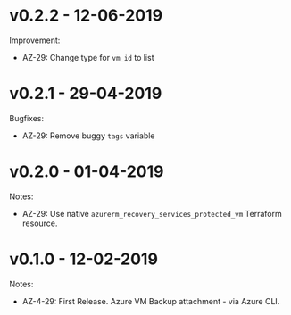 # v0.2.2 - 12-06-2019

Improvement:

  * AZ-29: Change type for `vm_id` to list

# v0.2.1 - 29-04-2019

Bugfixes:

  * AZ-29: Remove buggy `tags` variable


# v0.2.0 - 01-04-2019

Notes:

  * AZ-29: Use native `azurerm_recovery_services_protected_vm` Terraform resource.

# v0.1.0 - 12-02-2019

Notes:

  * AZ-4-29: First Release. Azure VM Backup attachment - via Azure CLI.
